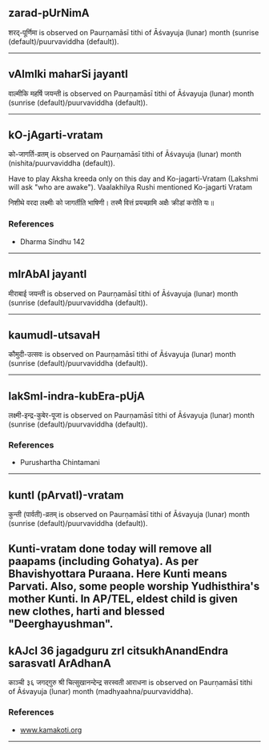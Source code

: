 ## zarad-pUrNimA

शरद्-पूर्णिमा is observed on Paurṇamāsī tithi of Āśvayuja (lunar) month (sunrise (default)/puurvaviddha (default)).


---
## vAlmIki maharSi jayantI

वाल्मीकि महर्षि जयन्ती is observed on Paurṇamāsī tithi of Āśvayuja (lunar) month (sunrise (default)/puurvaviddha (default)).


---
## kO-jAgarti-vratam

को-जागर्ति-व्रतम् is observed on Paurṇamāsī tithi of Āśvayuja (lunar) month (nishita/puurvaviddha (default)).

Have to play Aksha kreeda only on this day and Ko-jagarti-Vratam (Lakshmi will ask "who are awake"). Vaalakhilya Rushi mentioned Ko-jagarti Vratam

निशीथे वरदा लक्ष्मीः को जागर्तीति भाषिणी।
तस्मै वित्तं प्रयच्छामि अक्षैः क्रीडां करोति यः॥
### References
* Dharma Sindhu 142

---
## mIrAbAI jayantI

मीराबाई जयन्ती is observed on Paurṇamāsī tithi of Āśvayuja (lunar) month (sunrise (default)/puurvaviddha (default)).


---
## kaumudI-utsavaH

कौमुदी-उत्सवः is observed on Paurṇamāsī tithi of Āśvayuja (lunar) month (sunrise (default)/puurvaviddha (default)).


---
## lakSmI-indra-kubEra-pUjA

लक्ष्मी-इन्द्र-कुबेर-पूजा is observed on Paurṇamāsī tithi of Āśvayuja (lunar) month (sunrise (default)/puurvaviddha (default)).


### References
* Purushartha Chintamani

---
## kuntI (pArvatI)-vratam

कुन्ती (पार्वती)-व्रतम् is observed on Paurṇamāsī tithi of Āśvayuja (lunar) month (sunrise (default)/puurvaviddha (default)).

Kunti-vratam done today will remove all paapams (including Gohatya). As per Bhavishyottara Puraana. Here Kunti means Parvati. Also, some people worship Yudhisthira's mother Kunti. In AP/TEL, eldest child is given new clothes, harti and blessed "Deerghayushman".
---
## kAJcI 36 jagadguru zrI citsukhAnandEndra sarasvatI ArAdhanA

काञ्ची ३६ जगद्गुरु श्री चित्सुखानन्देन्द्र सरस्वती आराधना is observed on Paurṇamāsī tithi of Āśvayuja (lunar) month (madhyaahna/puurvaviddha).


### References
* www.kamakoti.org

---
